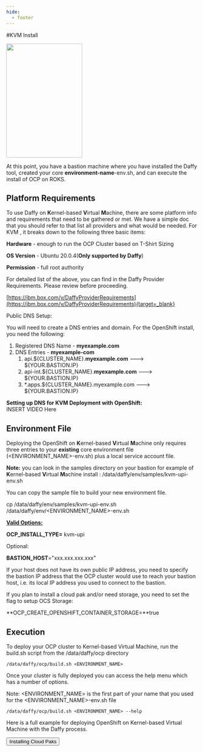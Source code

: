 ```yaml
---
hide:
  - footer
---
```

<script>
  document.title = "Deploy OCP - KVM";
</script>

#KVM Install

<img src='../images/kvm.jpeg'  align="top" width="200"  height="300" style = "float">

  At this point, you have a bastion machine where you have installed the Daffy tool, created your core <b>environment-name</b>-env.sh, and can execute the install of OCP on ROKS.

## Platform Requirements

To use Daffy on **K**ernel-based **V**irtual **M**achine, there are some platform info and requirements that need to be gathered or met. We have a simple doc that you should refer to that list all providers and what would be needed.  For KVM , it breaks down to the following three basic items:

**Hardware** - enough to run the OCP Cluster based on T-Shirt Sizing

**OS Version** - Ubuntu 20.0.4(**Only supported by Daffy**)

**Permission** - full root authority

For detailed list of the above, you can find in the Daffy Provider Requirements. Please review before proceeding.

[https://ibm.box.com/v/DaffyProviderRequirements](https://ibm.box.com/v/DaffyProviderRequirements){target=_blank}

Public DNS Setup:

You will need to create a DNS entries and domain. For the OpenShift install, you need the following:

1. Registered DNS Name - **myexample.com**
2. DNS Entries - **myexample-com**
    1. api.${CLUSTER_NAME}.**myexample.com**        --->    ${YOUR.BASTION.IP}
    2. api-int.${CLUSTER_NAME}.**myexample.com**    --->    ${YOUR.BASTION.IP}
    3. *.apps.${CLUSTER_NAME}.myexample.com         --->    ${YOUR.BASTION.IP}


**Setting up DNS for KVM Deployment with OpenShift:**    
INSERT VIDEO Here

## Environment File

Deploying the OpenShift on **K**ernel-based **V**irtual **M**achine only requires three entries to your <b>existing</b> core environment file (<ENVIRONMENT_NAME>-env.sh) plus a local service account file.

**Note:** you can look in the samples directory on your bastion for example of **K**ernel-based **V**irtual **M**achine install : /data/daffy/env/samples/kvm-upi-env.sh



You can copy the sample file to build your new environment  file.

cp /data/daffy/env/samples/kvm-upi-env.sh /data/daffy/env/<ENVIRONMENT_NAME>-env.sh

**<u>Valid Options:</u>**

**OCP_INSTALL_TYPE=** kvm-upi

Optional:

**BASTION_HOST**="xxx.xxx.xxx.xxx"

If your host does not have its own public IP address, you need to specify the bastion IP address that the OCP cluster would use to reach your bastion host, i.e. its local IP address you used to connect to the bastion.

If you plan to install a cloud pak and/or need storage, you need to set the flag to setup OCS Storage:

**OCP_CREATE_OPENSHIFT_CONTAINER_STORAGE=**true

## Execution

To deploy your OCP cluster to Kernel-based Virtual Machine, run the build.sh script from the /data/daffy/ocp directory

```console
/data/daffy/ocp/build.sh <ENVIRONMENT_NAME>
```

Once your cluster is fully deployed you can access the help menu which has a number of options.

Note: &lt;ENVIRONMENT_NAME&gt; is the first part of your name that you used for the &lt;ENVIRONMENT_NAME&gt;-env.sh file
```console
/data/daffy/ocp/build.sh <ENVIRONMENT_NAME> --help
```

Here is a full example for deploying OpenShift on Kernel-based Virtual Machine with the Daffy process.

<button onclick="location.href='../../Cloud-Paks/'" class="custom-btn btn-7">
Installing Cloud Paks</button>
